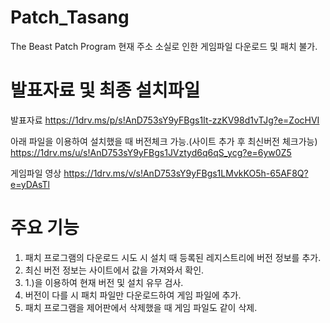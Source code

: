 # Patch_Tasang
The Beast Patch Program
현재 주소 소실로 인한 게임파일 다운로드 및 패치 불가.

# 발표자료 및 최종 설치파일

발표자료
https://1drv.ms/p/s!AnD753sY9yFBgs1It-zzKV98d1vTJg?e=ZocHVI

아래 파일을 이용하여 설치했을 때 버전체크 가능.(사이트 추가 후 최신버전 체크가능)
https://1drv.ms/u/s!AnD753sY9yFBgs1JVztyd6q6qS_ycg?e=6yw0Z5

게임파일 영상
https://1drv.ms/v/s!AnD753sY9yFBgs1LMvkKO5h-65AF8Q?e=yDAsTl



# 주요 기능

1. 패치 프로그램의 다운로드 시도 시 설치 때 등록된 레지스트리에 버전 정보를 추가.
2. 최신 버전 정보는 사이트에서 값을 가져와서 확인.
3. 1.)을 이용하여 현재 버전 및 설치 유무 검사.
4. 버전이 다를 시 패치 파일만 다운로드하여 게임 파일에 추가.
5. 패치 프로그램을 제어판에서 삭제했을 때 게임 파일도 같이 삭제.
